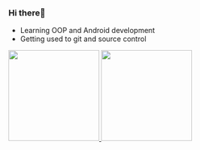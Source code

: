### Hi there🦉

* Learning OOP and Android development
* Getting used to git and source control

<div>
  <a href="https://github.com/Lorenzovagliano">
  <img height="180em" src="https://github-readme-stats.vercel.app/api?username=Lorenzovagliano&show_icons=true&theme=dracula&include_all_commits=true&count_private=true"/>
  <img height="180em" src="https://github-readme-stats.vercel.app/api/top-langs/?username=Lorenzovagliano&layout=compact&langs_count=7&theme=dracula"/>
</div>
